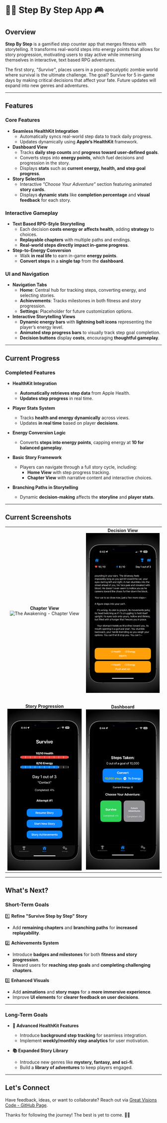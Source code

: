 # 🚶‍♂️ Step By Step App 🎮

## Overview  
**Step By Step** is a gamified step counter app that merges fitness with storytelling. It transforms real-world steps into energy points that allows for story progression, motivating users to stay active while immersing themselves in interactive, text based RPG adventures.  

The first story, *"Survive"*, places users in a post-apocalyptic zombie world where survival is the ultimate challenge. The goal? Survive for 5 in-game days by making critical decisions that affect your fate. Future updates will expand into new genres and adventures.  

---

## Features  

### **Core Features**  
- **Seamless HealthKit Integration**  
  - Automatically syncs real-world step data to track daily progress.  
  - Updates dynamically using **Apple’s HealthKit** framework.  
- **Dashboard View**  
  - Tracks **daily step counts** and **progress toward user-defined goals**.  
  - Converts steps into **energy points**, which fuel decisions and progression in the story.  
  - Displays **stats** such as **current energy, health, and step goal progress**.  
- **Story Selection**  
  - Interactive *"Choose Your Adventure"* section featuring animated **story cards**.  
  - Displays **dynamic stats** like **completion percentage** and **visual feedback** for each story.  

### **Interactive Gameplay**  
- **Text Based RPG-Style Storytelling**  
  - Each decision **costs energy or affects health**, adding **strategy** to choices.  
  - **Replayable chapters** with multiple paths and endings.  
  - **Real-world steps directly impact in-game progress**.  
- **Step-to-Energy Conversion**  
  - Walk **in real life** to earn in-game **energy points**.  
  - **Convert steps** in a **single tap** from the **dashboard**.  

### **UI and Navigation**  
- **Navigation Tabs**  
  - **Home**: Central hub for tracking steps, converting energy, and selecting stories.  
  - **Achievements**: Tracks milestones in both fitness and story progression.  
  - **Settings**: Placeholder for future customization options.  
- **Interactive Storytelling Views**  
  - **Dynamic energy bars** with **lightning bolt icons** representing the player’s energy level.  
  - **Animated step progress bars** to visually track step goal completion.  
  - **Decision buttons** display **costs**, encouraging **thoughtful gameplay**.  

---

## Current Progress  

### **Completed Features**  
- **HealthKit Integration**  
  - **Automatically retrieves step data** from Apple Health.  
  - **Updates step progress** in real time.  

- **Player Stats System**  
  - Tracks **health and energy dynamically** across views.  
  - Updates **in real time** based on player **decisions**.  

- **Energy Conversion Logic**  
  - Converts **steps into energy points**, capping energy at **10 for balanced gameplay**.  

- **Basic Story Framework**  
  - Players can navigate through a full story cycle, including:  
    - **Home View** with step progress tracking.  
    - **Chapter View** with narrative content and interactive choices.  

- **Branching Paths in Storytelling**  
  - Dynamic **decision-making** affects the **storyline** and **player stats**.  
---

## Current Screenshots  

<table>  
  <tr>  
    <td align="center">  
      <b>Chapter View</b><br>  
      <img src="ReadMe Images/IMG_4093.jpg" alt="The Awakening - Chapter View" width="300"><br>  
    </td>  
    <td align="center">  
      <b>Decision View</b><br>  
      <img src="ReadMe Images/IMG_4094.jpg" alt="Survival Decision Screen" width="300"><br>  
    </td>  
  </tr>  
  <tr>  
    <td colspan="2" style="height: 20px;"></td> <!-- Adds spacing between rows -->  
  </tr>  
  <tr>  
    <td align="center">  
      <b>Story Progression</b><br>  
      <img src="ReadMe Images/IMG_4095.jpg" alt="Survive - Story Progression" width="300"><br>  
    </td>  
    <td align="center">  
      <b>Dashboard</b><br>  
      <img src="ReadMe Images/IMG_4096.jpg" alt="Dashboard View" width="300"><br>  
    </td>  
  </tr>  
</table>  

---

## What's Next?  

### **Short-Term Goals**  
1️⃣ **Refine "Survive Step by Step" Story**  
- Add **remaining chapters** and **branching paths** for **increased replayability**.  

2️⃣ **Achievements System**  
- Introduce **badges and milestones** for both **fitness and story progression**.  
- Reward users for **reaching step goals** and **completing challenging chapters**.  

3️⃣ **Enhanced Visuals**  
- Add **animations** and **story maps** for a **more immersive experience**.  
- Improve **UI elements** for **clearer feedback on user decisions**.  

---

### **Long-Term Goals**  
- **🏥 Advanced HealthKit Features**  
  - Introduce **background step tracking** for seamless integration.  
  - Implement **weekly/monthly step analytics** for user motivation.  

- **📚 Expanded Story Library**  
  - Introduce new genres like **mystery, fantasy, and sci-fi**.  
  - Build a **library of adventures** to keep players engaged.  
---

## Let's Connect 
Have feedback, ideas, or want to collaborate? Reach out via [Great Visions Code - GitHub Page](https://great-visions-code.github.io/).  

Thanks for following the journey! The best is yet to come. 🚶‍♂️